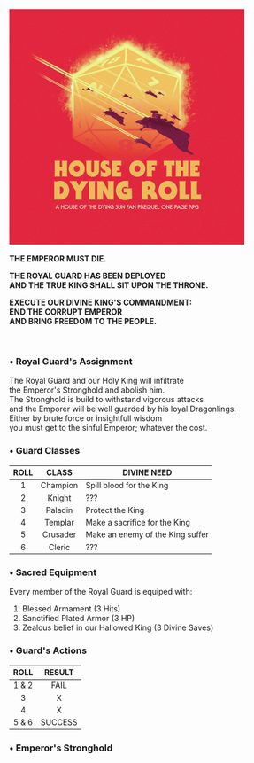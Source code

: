 <img src="https://raw.githubusercontent.com/roelosaurus/house-of-the-dying-roll/master/cover.jpg" width="425">

**THE EMPEROR MUST DIE.**  
  
**THE ROYAL GUARD HAS BEEN DEPLOYED**  
**AND THE TRUE KING SHALL SIT UPON THE THRONE.**  
  
**EXECUTE OUR DIVINE KING'S COMMANDMENT:**  
**END THE CORRUPT EMPEROR**  
**AND BRING FREEDOM TO THE PEOPLE.**  



<br/>



### • Royal Guard's Assignment

The Royal Guard and our Holy King will infiltrate  
the Emperor's Stronghold and abolish him.  
The Stronghold is build to withstand vigorous attacks  
and the Emporer will be well guarded by his loyal Dragonlings.  
Either by brute force or insightfull wisdom  
you must get to the sinful Emperor; whatever the cost.  



### • Guard Classes

ROLL |  CLASS   | DIVINE NEED
:--: | :------: | -----------
  1  | Champion | Spill blood for the King
  2  | Knight   | ???
  3  | Paladin  | Protect the King
  4  | Templar  | Make a sacrifice for the King
  5  | Crusader | Make an enemy of the King suffer
  6  | Cleric   | ???


### • Sacred Equipment  

Every member of the Royal Guard is equiped with:  
1. Blessed Armament (3 Hits)
2. Sanctified Plated Armor (3 HP)
3. Zealous belief in our Hallowed King (3 Divine Saves)



### • Guard's Actions

 ROLL  | RESULT
:----: | :----:
 1 & 2 |  FAIL
   3   |  X
   4   |  X
 5 & 6 | SUCCESS



 ### • Emperor's Stronghold
